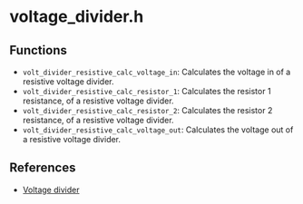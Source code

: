 # voltage_divider.h

## Functions

* ```volt_divider_resistive_calc_voltage_in```: Calculates the voltage in of a resistive voltage divider.
* ```volt_divider_resistive_calc_resistor_1```: Calculates the resistor 1 resistance, of a resistive voltage divider.
* ```volt_divider_resistive_calc_resistor_2```: Calculates the resistor 2 resistance, of a resistive voltage divider.
* ```volt_divider_resistive_calc_voltage_out```: Calculates the voltage out of a resistive voltage divider.

## References

* [Voltage divider](https://en.wikipedia.org/wiki/Voltage_divider)

